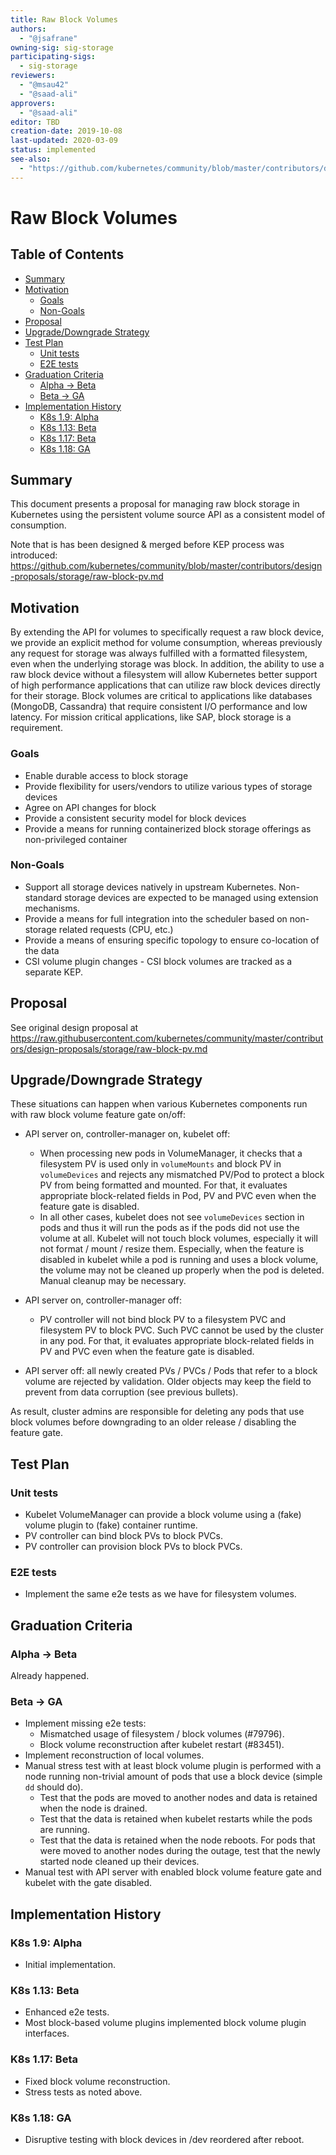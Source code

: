 ```yaml
---
title: Raw Block Volumes
authors:
  - "@jsafrane"
owning-sig: sig-storage
participating-sigs:
  - sig-storage
reviewers:
  - "@msau42"
  - "@saad-ali"
approvers:
  - "@saad-ali"
editor: TBD
creation-date: 2019-10-08
last-updated: 2020-03-09
status: implemented
see-also:
  - "https://github.com/kubernetes/community/blob/master/contributors/design-proposals/storage/raw-block-pv.md"
---
```


# Raw Block Volumes

## Table of Contents

<!-- toc -->
- [Summary](#summary)
- [Motivation](#motivation)
  - [Goals](#goals)
  - [Non-Goals](#non-goals)
- [Proposal](#proposal)
- [Upgrade/Downgrade Strategy](#upgradedowngrade-strategy)
- [Test Plan](#test-plan)
  - [Unit tests](#unit-tests)
  - [E2E tests](#e2e-tests)
- [Graduation Criteria](#graduation-criteria)
  - [Alpha -&gt; Beta](#alpha---beta)
  - [Beta -&gt; GA](#beta---ga)
- [Implementation History](#implementation-history)
  - [K8s 1.9: Alpha](#k8s-19-alpha)
  - [K8s 1.13: Beta](#k8s-113-beta)
  - [K8s 1.17: Beta](#k8s-117-beta)
  - [K8s 1.18: GA](#k8s-118-ga)
<!-- /toc -->

## Summary

This document presents a proposal for managing raw block storage in Kubernetes
using the persistent volume source API as a consistent model of consumption.

Note that is has been designed & merged before KEP process was introduced:
https://github.com/kubernetes/community/blob/master/contributors/design-proposals/storage/raw-block-pv.md

## Motivation

By extending the API for volumes to specifically request a raw block device,
we provide an explicit method for volume consumption, whereas previously any
request for storage was always fulfilled with a formatted filesystem, even when
the underlying storage was block. In addition, the ability to use a raw block
device without a filesystem will allow Kubernetes better support of high
performance applications that can utilize raw block devices directly for their
storage. Block volumes are critical to applications like databases (MongoDB,
Cassandra) that require consistent I/O performance and low latency. For mission
critical applications, like SAP, block storage is a requirement.

### Goals

* Enable durable access to block storage
* Provide flexibility for users/vendors to utilize various types of storage devices
* Agree on API changes for block
* Provide a consistent security model for block devices
* Provide a means for running containerized block storage offerings as non-privileged container

### Non-Goals

* Support all storage devices natively in upstream Kubernetes. Non-standard storage devices are expected to be managed using extension
  mechanisms.
* Provide a means for full integration into the scheduler based on non-storage related requests (CPU, etc.)
* Provide a means of ensuring specific topology to ensure co-location of the data
* CSI volume plugin changes - CSI block volumes are tracked as a separate KEP.

## Proposal

See original design proposal at
https://raw.githubusercontent.com/kubernetes/community/master/contributors/design-proposals/storage/raw-block-pv.md

## Upgrade/Downgrade Strategy

These situations can happen when various Kubernetes components run with raw block volume feature gate on/off:

* API server on, controller-manager on, kubelet off:
  * When processing new pods in VolumeManager, it checks that a filesystem PV
    is used only in `volumeMounts` and block PV in `volumeDevices` and
    rejects any mismatched PV/Pod to protect a block PV from being formatted
    and mounted.
    For that, it evaluates appropriate block-related fields in Pod, PV and PVC
    even when the feature gate is disabled.
  * In all other cases, kubelet does not see `volumeDevices` section in pods
    and thus it will run the pods as if the pods did not use the volume at all.
    Kubelet will not touch block volumes, especially it will not format / mount /
    resize them. Especially, when the feature is disabled in kubelet while
    a pod is running and uses a block volume, the volume may not be cleaned
    up properly when the pod is deleted. Manual cleanup may be necessary.

* API server on, controller-manager off:
  * PV controller will not bind block PV to a filesystem PVC and filesystem PV
    to block PVC. Such PVC cannot be used by the cluster in any pod.
    For that, it evaluates appropriate block-related fields in PV and PVC
    even when the feature gate is disabled.

* API server off: all newly created PVs / PVCs / Pods that refer to a block
  volume are rejected by validation. Older objects may keep the field to
  prevent from data corruption (see previous bullets).

As result, cluster admins are responsible for deleting any pods that use block
volumes before downgrading to an older release / disabling the feature gate.

## Test Plan

### Unit tests

* Kubelet VolumeManager can provide a block volume using a (fake) volume plugin
  to (fake) container runtime.
* PV controller can bind block PVs to block PVCs.
* PV controller can provision block PVs to block PVCs.

### E2E tests

* Implement the same e2e tests as we have for filesystem volumes.

## Graduation Criteria

### Alpha -> Beta
Already happened.

### Beta -> GA
* Implement missing e2e tests:
  * Mismatched usage of filesystem / block volumes (#79796).
  * Block volume reconstruction after kubelet restart (#83451).
* Implement reconstruction of local volumes.
* Manual stress test with at least block volume plugin is performed with a node
  running non-trivial amount of pods that use a block device (simple `dd`
  should do).
  * Test that the pods are moved to another nodes and data is retained when
    the node is drained.
  * Test that the data is retained when kubelet restarts while the pods are
    running.
  * Test that the data is retained when the node reboots. For pods that were
    moved to another nodes during the outage, test that the newly started node
    cleaned up their devices.
* Manual test with API server with enabled block volume feature gate and
  kubelet with the gate disabled.

## Implementation History

### K8s 1.9: Alpha
* Initial implementation.

### K8s 1.13: Beta
* Enhanced e2e tests.
* Most block-based volume plugins implemented block volume plugin interfaces.

### K8s 1.17: Beta
* Fixed block volume reconstruction.
* Stress tests as noted above.

### K8s 1.18: GA
* Disruptive testing with block devices in /dev reordered after reboot.
